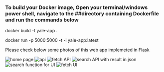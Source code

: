 
### To build your Docker image, Open your terminal/windows power shell, navigate to the ##directory containing Dockerfile and run the commands below


docker build -t yale-app .

docker run -p 5000:5000 -t -i yale-app:latest


Please check below some photos of this web app implemeted in Flask


![home page](https://github.com/Niloofar-didar/Yale-BIDS/assets/27611369/4b97bfaa-506b-44e6-a8d2-9df128591240)
![api](https://github.com/Niloofar-didar/Yale-BIDS/assets/27611369/9f03129d-2004-4f12-a209-2c9ee5504792)
![fetch API](https://github.com/Niloofar-didar/Yale-BIDS/assets/27611369/6043968b-122f-439a-86e8-43c11ce98d34)
![search API with result in json](https://github.com/Niloofar-didar/Yale-BIDS/assets/27611369/86406a9f-88ef-4ae6-a82a-eb5da3231e3a)
![search function for UI](https://github.com/Niloofar-didar/Yale-BIDS/assets/27611369/7eaa08ee-4fb9-46d4-8f98-912601833e78)
![fetch UI](https://github.com/Niloofar-didar/Yale-BIDS/assets/27611369/1acdde26-b108-421d-884f-f24825ce1857)

